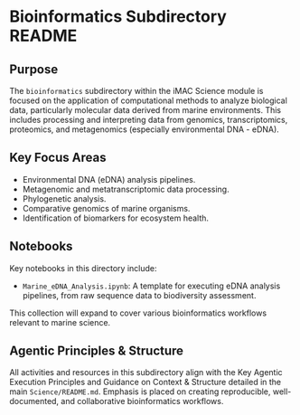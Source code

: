 # Bioinformatics Subdirectory README

## Purpose

The `bioinformatics` subdirectory within the iMAC Science module is focused on the application of computational methods to analyze biological data, particularly molecular data derived from marine environments. This includes processing and interpreting data from genomics, transcriptomics, proteomics, and metagenomics (especially environmental DNA - eDNA).

## Key Focus Areas

-   Environmental DNA (eDNA) analysis pipelines.
-   Metagenomic and metatranscriptomic data processing.
-   Phylogenetic analysis.
-   Comparative genomics of marine organisms.
-   Identification of biomarkers for ecosystem health.

## Notebooks

Key notebooks in this directory include:

-   `Marine_eDNA_Analysis.ipynb`: A template for executing eDNA analysis pipelines, from raw sequence data to biodiversity assessment.

This collection will expand to cover various bioinformatics workflows relevant to marine science.

## Agentic Principles & Structure

All activities and resources in this subdirectory align with the Key Agentic Execution Principles and Guidance on Context & Structure detailed in the main `Science/README.md`. Emphasis is placed on creating reproducible, well-documented, and collaborative bioinformatics workflows.
